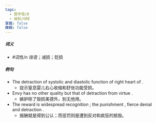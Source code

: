 ```yaml
---
tags:
  - 首字母/D
  - 级别/GRE
掌握: false
模糊: false
---
```

##### 词义
- #词性/n  诽谤；减损；贬损
##### 例句
- The detraction of systolic and diastolic function of right heart of .
	- 捉示窒息婴儿右心收缩和舒张功能受损。
- Envy has no other quality but that of detraction from virtue .
	- 嫉妒除了毁损美德外，别无他用。
- The reward is widespread recognition ; the punishment , fierce denial and detraction .
	- 报酬就是得到公认；而惩罚则是遭到反对和疯狂的抵毁。
